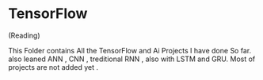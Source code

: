 # TensorFlow
(Reading) 

This Folder contains All the TensorFlow and Ai Projects I have done So far.
also leaned ANN , CNN , treditional RNN , also with LSTM and GRU.
Most of projects are not added yet .
